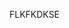 <!DOCTYPE html>
<html lang="en">
<head>
    <meta charset="UTF-8">
    <meta name="viewport" content="widt1.0">
    <title>Document</title>
</head>
<body>
    
</body>
</html>

FLKFKDKSE
